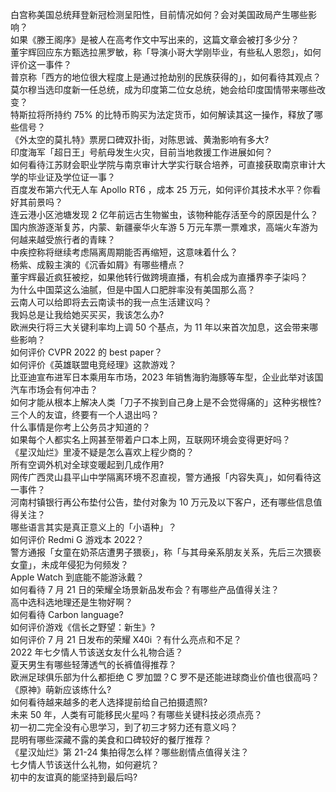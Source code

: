 白宫称美国总统拜登新冠检测呈阳性，目前情况如何？会对美国政局产生哪些影响？  
如果《滕王阁序》是被人在高考作文中写出来的，这篇文章会被打多少分？  
董宇辉回应东方甄选拉黑罗敏，称「导演小哥大学刚毕业，有些私人恩怨」，如何评价这一事件？  
普京称「西方的地位很大程度上是通过抢劫别的民族获得的」，如何看待其观点？  
莫尔穆当选印度新一任总统，成为印度第二位女总统，她会给印度国情带来哪些改变？  
特斯拉将所持约 75% 的比特币购买为法定货币，如何解读其这一操作，释放了哪些信号？  
《外太空的莫扎特》票房口碑双扑街，对陈思诚、黄渤影响有多大?  
印度海军「超日王」号航母发生火灾，目前当地救援工作进展如何？  
如何看待江苏财会职业学院与南京审计大学实行联合培养，可直接获取南京审计大学的毕业证及学位证一事？  
百度发布第六代无人车 Apollo RT6 ，成本 25 万元，如何评价其技术水平？你看好其前景吗？  
连云港小区池塘发现 2 亿年前远古生物鲎虫，该物种能存活至今的原因是什么？  
国内旅游逐渐复苏，内蒙、新疆豪华火车游 5 万元车票一票难求，高端火车游为何越来越受旅行者的青睐？  
中疾控称将继续考虑隔离周期能否再缩短，这意味着什么？  
杨紫、成毅主演的《沉香如屑》有哪些槽点？  
董宇辉最近疯狂被挖，如果他转行做跨境直播，有机会成为直播界李子柒吗？  
为什么中国菜这么油腻，但是中国人口肥胖率没有美国那么高？  
云南人可以给即将去云南读书的我一点生活建议吗？  
我妈总是让我给她买买买，我该怎么办?  
欧洲央行将三大关键利率均上调 50 个基点，为 11 年以来首次加息，这会带来哪些影响？  
如何评价 CVPR 2022 的 best paper？  
如何评价《英雄联盟电竞经理》这款游戏？  
比亚迪宣布进军日本乘用车市场，2023 年销售海豹海豚等车型，企业此举对该国汽车市场会有何冲击？  
如何才能从根本上解决人类「刀子不挨到自己身上是不会觉得痛的」这种劣根性?  
三个人的友谊，终要有一个人退出吗？  
什么事情是你考上公务员才知道的？  
如果每个人都实名上网甚至带着户口本上网，互联网环境会变得更好吗？  
《星汉灿烂》里凌不疑是怎么喜欢上程少商的？  
所有空调外机对全球变暖起到几成作用?  
网传广西灵山县平山中学隔离环境不忍直视，警方通报「内容失真」，如何看待这一事件？  
河南村镇银行再公布垫付公告，垫付对象为 10 万元及以下客户，还有哪些信息值得关注？  
哪些语言其实是真正意义上的「小语种」？  
如何评价 Redmi G 游戏本 2022？  
警方通报「女童在奶茶店遭男子猥亵」，称「与其母亲系朋友关系，先后三次猥亵女童」，未成年侵犯为何频发？  
Apple Watch 到底能不能游泳戴？  
如何看待 7 月 21 日的荣耀全场景新品发布会？有哪些产品值得关注？  
高中选科选地理还是生物好啊？  
如何看待 Carbon language?  
如何评价游戏《信长之野望：新生》?  
如何评价 7 月 21 日发布的荣耀 X40i ？有什么亮点和不足？  
2022 年七夕情人节该送女友什么礼物合适？  
夏天男生有哪些轻薄透气的长裤值得推荐？  
欧洲足球俱乐部为什么都拒绝 C 罗加盟？C 罗不是还能进球商业价值也很高吗？  
《原神》萌新应该练什么?  
如何看待越来越多的老人选择提前给自己拍摄遗照?  
未来 50 年，人类有可能移民火星吗？有哪些关键科技必须点亮？  
初一初二完全没有心思学习，到了初三才努力还有意义吗？  
昆明有哪些深藏不露的美食和口碑较好的餐厅推荐？  
《星汉灿烂》第 21-24 集拍得怎么样？哪些剧情点值得关注？  
七夕情人节该送什么礼物，如何避坑？  
初中的友谊真的能坚持到最后吗?  
